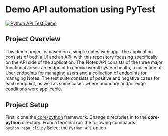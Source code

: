 # Demo API automation using PyTest


[![Python API Test Demo](https://github.com/brian-dev/pytest_api/actions/workflows/python-app.yml/badge.svg)](https://github.com/brian-dev/pytest_api/actions/workflows/python-app.yml)

## Project Overview
This demo project is based on a simple notes web app. The application consists of both a UI and an API, with this 
repository focusing specifically on the API side of the application. The Notes API consists of the three major 
functional areas: an endpoint to check overall system health, a collection of User endpoints for managing users and a 
collection of endpoints for managing Notes. The test suite consists of positive and negative cases for each endpoint, 
as well as some cases where boundary and/or edge conditions were applicable. 

## Project Setup
First, clone the[ core-python](https://github.com/brian-dev/core-python) framework. Change directories in to the 
**core-python** directory. From a terminal run the following commands:\
`python repo_cli.py`
Select the `Python API` option



